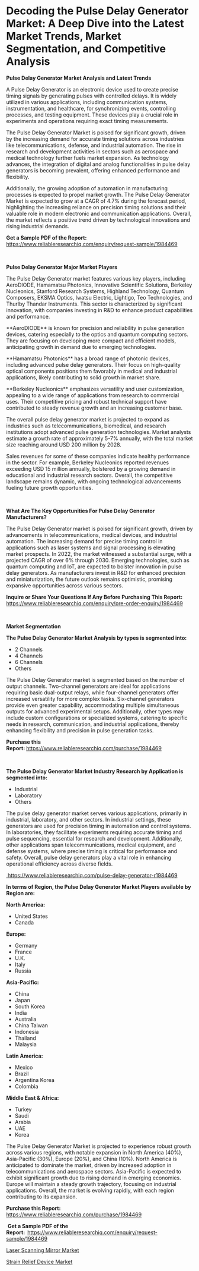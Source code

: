 <p><h1>Decoding the Pulse Delay Generator Market: A Deep Dive into the Latest Market Trends, Market Segmentation, and Competitive Analysis</h1></p><p><strong>Pulse Delay Generator Market Analysis and Latest Trends</strong></p>
<p><p>A Pulse Delay Generator is an electronic device used to create precise timing signals by generating pulses with controlled delays. It is widely utilized in various applications, including communication systems, instrumentation, and healthcare, for synchronizing events, controlling processes, and testing equipment. These devices play a crucial role in experiments and operations requiring exact timing measurements.</p><p>The Pulse Delay Generator Market is poised for significant growth, driven by the increasing demand for accurate timing solutions across industries like telecommunications, defense, and industrial automation. The rise in research and development activities in sectors such as aerospace and medical technology further fuels market expansion. As technology advances, the integration of digital and analog functionalities in pulse delay generators is becoming prevalent, offering enhanced performance and flexibility.</p><p>Additionally, the growing adoption of automation in manufacturing processes is expected to propel market growth. The Pulse Delay Generator Market is expected to grow at a CAGR of 4.7% during the forecast period, highlighting the increasing reliance on precision timing solutions and their valuable role in modern electronic and communication applications. Overall, the market reflects a positive trend driven by technological innovations and rising industrial demands.</p></p>
<p><strong>Get a Sample PDF of the Report:&nbsp;</strong> <a href="https://www.reliableresearchiq.com/enquiry/request-sample/1984469?utm_campaign=1141&utm_medium=2&utm_source=Github&utm_content=ia&utm_term=20022025&utm_id=pulse-delay-generator">https://www.reliableresearchiq.com/enquiry/request-sample/1984469</a></p>
<p>&nbsp;</p>
<p><strong>Pulse Delay Generator Major Market Players</strong></p>
<p><p>The Pulse Delay Generator market features various key players, including AeroDIODE, Hamamatsu Photonics, Innovative Scientific Solutions, Berkeley Nucleonics, Stanford Research Systems, Highland Technology, Quantum Composers, EKSMA Optics, Iwatsu Electric, Lightigo, Teo Technologies, and Thurlby Thandar Instruments. This sector is characterized by significant innovation, with companies investing in R&D to enhance product capabilities and performance.</p><p>**AeroDIODE** is known for precision and reliability in pulse generation devices, catering especially to the optics and quantum computing sectors. They are focusing on developing more compact and efficient models, anticipating growth in demand due to emerging technologies.</p><p>**Hamamatsu Photonics** has a broad range of photonic devices, including advanced pulse delay generators. Their focus on high-quality optical components positions them favorably in medical and industrial applications, likely contributing to solid growth in market share.</p><p>**Berkeley Nucleonics** emphasizes versatility and user customization, appealing to a wide range of applications from research to commercial uses. Their competitive pricing and robust technical support have contributed to steady revenue growth and an increasing customer base.</p><p>The overall pulse delay generator market is projected to expand as industries such as telecommunications, biomedical, and research institutions adopt advanced pulse generation technologies. Market analysts estimate a growth rate of approximately 5-7% annually, with the total market size reaching around USD 200 million by 2028.</p><p>Sales revenues for some of these companies indicate healthy performance in the sector. For example, Berkeley Nucleonics reported revenues exceeding USD 15 million annually, bolstered by a growing demand in educational and industrial research sectors. Overall, the competitive landscape remains dynamic, with ongoing technological advancements fueling future growth opportunities.</p></p>
<p>&nbsp;</p>
<p><strong>What Are The Key Opportunities For Pulse Delay Generator Manufacturers?</strong></p>
<p><p>The Pulse Delay Generator market is poised for significant growth, driven by advancements in telecommunications, medical devices, and industrial automation. The increasing demand for precise timing control in applications such as laser systems and signal processing is elevating market prospects. In 2022, the market witnessed a substantial surge, with a projected CAGR of over 6% through 2030. Emerging technologies, such as quantum computing and IoT, are expected to bolster innovation in pulse delay generators. As manufacturers invest in R&D for enhanced precision and miniaturization, the future outlook remains optimistic, promising expansive opportunities across various sectors.</p></p>
<p><strong>Inquire or Share Your Questions If Any Before Purchasing This Report:</strong> <a href="https://www.reliableresearchiq.com/enquiry/pre-order-enquiry/1984469?utm_campaign=1141&utm_medium=2&utm_source=Github&utm_content=ia&utm_term=20022025&utm_id=pulse-delay-generator">https://www.reliableresearchiq.com/enquiry/pre-order-enquiry/1984469</a></p>
<p>&nbsp;</p>
<p><strong>Market Segmentation</strong></p>
<p><strong>The Pulse Delay Generator Market Analysis by types is segmented into:</strong></p>
<p><ul><li>2 Channels</li><li>4 Channels</li><li>6 Channels</li><li>Others</li></ul></p>
<p><p>The Pulse Delay Generator market is segmented based on the number of output channels. Two-channel generators are ideal for applications requiring basic dual-output relays, while four-channel generators offer increased versatility for more complex tasks. Six-channel generators provide even greater capability, accommodating multiple simultaneous outputs for advanced experimental setups. Additionally, other types may include custom configurations or specialized systems, catering to specific needs in research, communication, and industrial applications, thereby enhancing flexibility and precision in pulse generation tasks.</p></p>
<p><strong>Purchase this Report:&nbsp;</strong><a href="https://www.reliableresearchiq.com/purchase/1984469?utm_campaign=1141&utm_medium=2&utm_source=Github&utm_content=ia&utm_term=20022025&utm_id=pulse-delay-generator">https://www.reliableresearchiq.com/purchase/1984469</a></p>
<p>&nbsp;</p>
<p><strong>The Pulse Delay Generator Market Industry Research by Application is segmented into:</strong></p>
<p><ul><li>Industrial</li><li>Laboratory</li><li>Others</li></ul></p>
<p><p>The pulse delay generator market serves various applications, primarily in industrial, laboratory, and other sectors. In industrial settings, these generators are used for precision timing in automation and control systems. In laboratories, they facilitate experiments requiring accurate timing and pulse sequencing, essential for research and development. Additionally, other applications span telecommunications, medical equipment, and defense systems, where precise timing is critical for performance and safety. Overall, pulse delay generators play a vital role in enhancing operational efficiency across diverse fields.</p></p>
<p><a href="https://www.reliableresearchiq.com/pulse-delay-generator-r1984469?utm_campaign=1141&utm_medium=2&utm_source=Github&utm_content=ia&utm_term=20022025&utm_id=pulse-delay-generator">&nbsp;https://www.reliableresearchiq.com/pulse-delay-generator-r1984469</a></p>
<p><strong>In terms of Region, the Pulse Delay Generator Market Players available by Region are:</strong></p>
<p>
    <p> <strong> North America: </strong>
        <ul>
            <li>United States</li>
            <li>Canada</li>
        </ul>
        </p> 
    <p> <strong> Europe: </strong>
        <ul>
            <li>Germany</li>
            <li>France</li>
            <li>U.K.</li>
            <li>Italy</li>
            <li>Russia</li>
        </ul>
        </p> 
    <p> <strong> Asia-Pacific: </strong>
        <ul>
            <li>China</li>
            <li>Japan</li>
            <li>South Korea</li>
            <li>India</li>
            <li>Australia</li>
            <li>China Taiwan</li>
            <li>Indonesia</li>
            <li>Thailand</li>
            <li>Malaysia</li>
        </ul>
        </p> 
    <p> <strong> Latin America: </strong>
        <ul>
            <li>Mexico</li>
            <li>Brazil</li>
            <li>Argentina Korea</li>
            <li>Colombia</li>
        </ul>
        </p> 
    <p> <strong> Middle East & Africa: </strong>
        <ul>
            <li>Turkey</li>
            <li>Saudi</li>
            <li>Arabia</li>
            <li>UAE</li>
            <li>Korea</li>
        </ul>
    </p>
    </p>
<p><p>The Pulse Delay Generator Market is projected to experience robust growth across various regions, with notable expansion in North America (40%), Asia-Pacific (30%), Europe (20%), and China (10%). North America is anticipated to dominate the market, driven by increased adoption in telecommunications and aerospace sectors. Asia-Pacific is expected to exhibit significant growth due to rising demand in emerging economies. Europe will maintain a steady growth trajectory, focusing on industrial applications. Overall, the market is evolving rapidly, with each region contributing to its expansion.</p></p>
<p><strong>Purchase this Report: </strong><a href="https://www.reliableresearchiq.com/purchase/1984469?utm_campaign=1141&utm_medium=2&utm_source=Github&utm_content=ia&utm_term=20022025&utm_id=pulse-delay-generator">https://www.reliableresearchiq.com/purchase/1984469</a></p>
<p>&nbsp;<strong>Get a Sample PDF of the Report:&nbsp;&nbsp;</strong><a href="https://www.reliableresearchiq.com/enquiry/request-sample/1984469?utm_campaign=1141&utm_medium=2&utm_source=Github&utm_content=ia&utm_term=20022025&utm_id=pulse-delay-generator">https://www.reliableresearchiq.com/enquiry/request-sample/1984469</a></p>
<p><strong></strong></p>
<p><p><a href="https://github.com/juniordelafrance/Market-Research-Report-List-5/blob/main/laser-scanning-mirror-market.md?utm_campaign=1141&utm_medium=2&utm_source=Github&utm_content=ia&utm_term=20022025&utm_id=pulse-delay-generator">Laser Scanning Mirror Market</a></p><p><a href="https://github.com/dawudhort/Market-Research-Report-List-1/blob/main/strain-relief-device-market.md?utm_campaign=1141&utm_medium=2&utm_source=Github&utm_content=ia&utm_term=20022025&utm_id=pulse-delay-generator">Strain Relief Device Market</a></p></p>